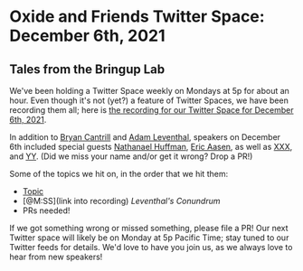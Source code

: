 # Oxide and Friends Twitter Space: December 6th, 2021

## Tales from the Bringup Lab

We've been holding a Twitter Space weekly on Mondays at 5p for about an hour.
Even though it's not (yet?) a feature of Twitter Spaces, we have been
recording them all; here is
[the recording for our Twitter Space for December 6th, 2021](https://www.youtube.com/watch?v=lhji-kP3Lhk).

In addition to
[Bryan Cantrill](https://twitter.com/bcantrill) and
[Adam Leventhal](https://twitter.com/ahl),
speakers on December 6th included special guests
[Nathanael Huffman](https://twitter.com/SyntheticGate),
[Eric Aasen](https://twitter.com/random_enginerd),
as well as
[XXX](),
and [YY]().
(Did we miss your name and/or get it wrong? Drop a PR!)

Some of the topics we hit on, in the order that we hit them:

- [Topic](link)
- [@M:SS](link into recording)
  *Leventhal's Conundrum*
- PRs needed!

If we got something wrong or missed something, please file a PR!
Our next Twitter space will likely be on Monday at 5p Pacific Time; stay tuned
to our Twitter feeds for details.  We'd love to have you join us, as we
always love to hear from new speakers!

